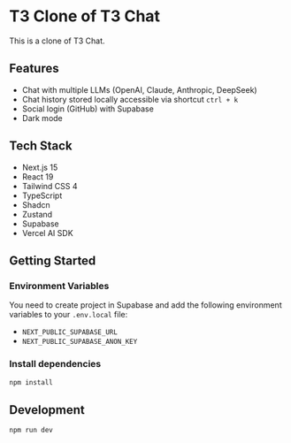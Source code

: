 # T3 Clone of T3 Chat

This is a clone of T3 Chat.

## Features

- Chat with multiple LLMs (OpenAI, Claude, Anthropic, DeepSeek)
- Chat history stored locally accessible via shortcut `ctrl + k`
- Social login (GitHub) with Supabase
- Dark mode

## Tech Stack

- Next.js 15
- React 19
- Tailwind CSS 4
- TypeScript
- Shadcn
- Zustand
- Supabase
- Vercel AI SDK

## Getting Started

### Environment Variables

You need to create project in Supabase and add the following environment variables to your `.env.local` file:

- `NEXT_PUBLIC_SUPABASE_URL`
- `NEXT_PUBLIC_SUPABASE_ANON_KEY`

### Install dependencies

```bash
npm install
```

## Development

```bash
npm run dev
```
